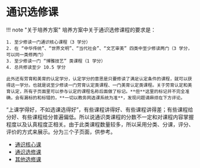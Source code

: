 # 通识选修课

!!! note "关于培养方案"
    培养方案中关于通识选修课程的要求是：

    1. 至少修读一门通识核心课程（3 学分）
    2. 在 “中华传统”、“世界文明”、“当代社会”、“文艺审美” 四类中至少修读两门（3 学分，可以同一类修两门）
    3. 至少修读一门 “博雅技艺” 类课程（1 学分）
    4. 总共修读至少 10.5 学分

    此外还有劳育和美育的认定学分，认定学分的意思是只要修读了满足认定条件的课程，就可以获得这一学分。也就是说至少修读一门劳育认定类课程、一门美育认定类课程。关于劳育认定和美育认定，所有子页面里可以参与认定的课程名称后面做了标记。**但**这里的标记并不完全准确，会有漏标的和标错的，**一切以教务网选课系统为准**，发现问题请麻烦在下方评论。

“上课学得好，不如选课选得好”，有些课程讲得好、有些课程讲得差；有些课程给分好、有些课程给分普遍偏低。所以说通识类课程的分数不一定和对课程内容掌握程度以及认真程度正相关。由于此类课程数量较多，所以采用分类、分课，评分、评价的方式来展示。分为三个子页面，供参考。

- [通识核心课](core/)
- [通识选修课](elective/)
- [其他选修课](others/)